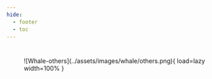 ```yaml
---
hide:
  - footer
  - toc
---
```


#

<figure markdown>
  ![Whale-others](../assets/images/whale/others.png){ load=lazy width=100% }
</figure>

